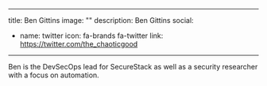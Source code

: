 
---
title: Ben Gittins
image: ""
description: Ben Gittins
social:

  - name: twitter
    icon: fa-brands fa-twitter
    link: https://twitter.com/the_chaoticgood

---

Ben is the DevSecOps lead for SecureStack as well as a security researcher with a focus on automation.